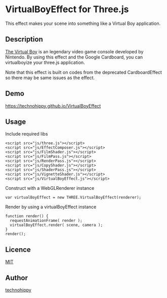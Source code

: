 VirtualBoyEffect for Three.js
=============================

This effect makes your scene into something like a Virtual Boy application.

## Description

[The Virtual Boy](https://en.wikipedia.org/wiki/Virtual_Boy) is an legendary video game console developed by Nintendo.
By using this effect and the Google Cardboard, you can virtualboyize your three.js application.

Note that this effect is built on codes from the deprecated CardboardEffect so there may be same issues as the effect.

## Demo

https://technohippy.github.io/VirtualBoyEffect

## Usage

Include required libs

    <script src="js/three.js"></script>
    <script src="js/EffectComposer.js"></script>
    <script src="js/FilmShader.js"></script>
    <script src="js/FilmPass.js"></script>
    <script src="js/RenderPass.js"></script>
    <script src="js/CopyShader.js"></script>
    <script src="js/ShaderPass.js"></script>
    <script src="js/VignetteShader.js"></script>
    <script src="js/VirtualBoyEffect.js"></script>

Construct with a WebGLRenderer instance

    var virtualBoyEffect = new THREE.VirtualBoyEffect(renderer);

Render by using a virtualBoyEffect instance

    function render() {
      requestAnimationFrame( render );
      virtualBoyEffect.render( scene, camera );
    }
    render();

## Licence

[MIT](https://github.com/tcnksm/tool/blob/master/LICENCE)

## Author

[technohippy](https://github.com/technohippy)
